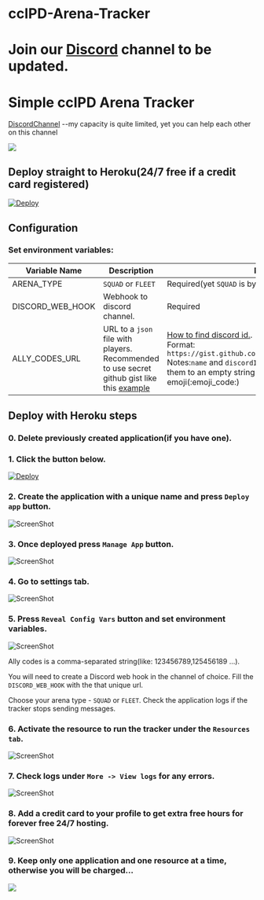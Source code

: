 # ccIPD-Arena-Tracker
# Join our [Discord](https://discord.gg/xcjvKPM) channel to be updated.

# Simple ccIPD Arena Tracker
[DiscordChannel](https://discord.gg/xcjvKPM) --my capacity is quite limited, yet you can help each other on this channel

[![](https://c5.patreon.com/external/logo/become_a_patron_button.png)](https://www.patreon.com/iprobedroid)

## Deploy straight to Heroku(24/7 free if a credit card registered)

<!-- [![Deploy](https://www.herokucdn.com/deploy/button.svg)](https://dashboard.heroku.com/new?button-url=https%3A%2F%2Fgithub.com%2Fjuanpeswgoh%2FccIPD-arena-tracker&template=https%3A%2F%2Fgithub.com%2Fjuanpeswgoh%2FccIPD-arena-tracker) -->
[![Deploy](https://www.herokucdn.com/deploy/button.svg)](https://dashboard.heroku.com/new?button-url=https%3A%2F%2Fgithub.com%2Fjuanpeswgoh%2FccIPD-arena-tracker&template=https%3A%2F%2Fgithub.com%2Fjuanpeswgoh%2FccIPD-arena-tracker)

## Configuration

### Set environment variables:

|Variable Name| Description                             | Notes |
|-------------|-----------------------------------------|------ |
|ARENA_TYPE | `SQUAD` or `FLEET`                 | Required(yet `SQUAD` is by default if not set)|
|DISCORD_WEB_HOOK| Webhook to discord channel.|  Required|
|ALLY_CODES_URL| URL to a `json` file with players.<br/> Recommended to use secret github gist like this [example](https://gist.github.com/iprobedroid/603fc48a5ec43afc9e53ee845e91e042/raw)|[How to find discord id.](https://support.discordapp.com/hc/en-us/articles/206346498-Where-can-I-find-my-User-Server-Message-ID-).<br/>Format: `https://gist.github.com/<user_name>/<gist_id>/raw`<br/>Notes:`name` and `discordId` is not required, just set them to an empty string `""`, `userIcon` is for discord emoji(:emoji_code:)  |Recommended|


## Deploy with Heroku steps
### 0. Delete previously created application(if you have one).

### 1. Click the button below.
<!-- [![Deploy](https://www.herokucdn.com/deploy/button.svg)](https://dashboard.heroku.com/new?button-url=https%3A%2F%2Fgithub.com%2Fjuanpeswgoh%2FccIPD-arena-tracker&template=https%3A%2F%2Fgithub.com%2Fjuanpeswgoh%2FccIPD-arena-tracker) -->
[![Deploy](https://www.herokucdn.com/deploy/button.svg)](https://dashboard.heroku.com/new?button-url=https%3A%2F%2Fgithub.com%2Fjuanpeswgoh%2FccIPD-arena-tracker&template=https%3A%2F%2Fgithub.com%2Fjuanpeswgoh%2FccIPD-arena-tracker)

### 2. Create the application with a unique name and press `Deploy app` button.
![ScreenShot](assets/create-app.png)

### 3. Once deployed press `Manage App` button.
![ScreenShot](assets/app-deployed.png)

### 4. Go to settings tab.
![ScreenShot](assets/go-to-settings-tab.png)

### 5. Press `Reveal Config Vars` button and set environment variables.
![ScreenShot](assets/set-env-variables.png)

Ally codes is a comma-separated string(like: 123456789,125456189 ...).

You will need to create a Discord web hook in the channel of choice.
Fill the `DISCORD_WEB_HOOK` with the that unique url.

Choose your arena type - `SQUAD` or `FLEET`.
Check the application logs if the tracker stops sending messages.

### 6. Activate the resource to run the tracker under the `Resources tab`.
![ScreenShot](assets/activate-worker-resource.png)

### 7. Check logs under `More -> View logs` for any errors.
![ScreenShot](assets/check-logs.png)


### 8. Add a credit card to your profile to get extra free hours for forever free 24/7 hosting.
![ScreenShot](assets/add-credit-card.png)

### 9. Keep only one application and one resource at a time, otherwise you will be charged...

[![](https://c5.patreon.com/external/logo/become_a_patron_button.png)](https://www.patreon.com/iprobedroid)
